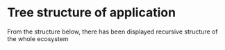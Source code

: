 # Tree structure of application

From the structure below, there has been displayed recursive structure of the whole ecosystem

<Tree></Tree>

